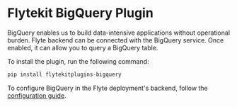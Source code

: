 # Flytekit BigQuery Plugin

BigQuery enables us to build data-intensive applications without operational burden. Flyte backend can be connected with the BigQuery service. Once enabled, it can allow you to query a BigQuery table.

To install the plugin, run the following command:

```bash
pip install flytekitplugins-bigquery
```

To configure BigQuery in the Flyte deployment's backend, follow the [configuration guide](https://docs.flyte.org/en/latest/deployment/plugin_setup/gcp/bigquery.html#deployment-plugin-setup-gcp-bigquery).
